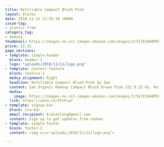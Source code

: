 ```yaml
---
title: Refillable Compact Blush Pink 
layout: blocks
date: 2018-11-15 12:55:39 +0000
issue-tag:
- plastic-free
category_tag:
- beauty
thumbnail: https://images-na.ssl-images-amazon.com/images/I/517ESbH0PEL._SL1000_.jpg
price: 22.21
page_sections:
- template: simple-header
  block: header-3
  logo: "uploads/2018/11/11/logo.png"
- template: content-feature
  block: feature-1
  media_alignment: Right
  headline: Refillable Compact Blush Pink by Zao  
  content: Zao Organic Makeup Compact Blush Brown Pink 322 0.32 Oz. Refillable packaging. 
  media:
    image: https://images-na.ssl-images-amazon.com/images/I/517ESbH0PEL._SL1000_.jpg
  link: https://amzn.to/2PxFLw7
- template: signup-bar
  block: cta-bar
  email_recipient: kimszelong@gmail.com
  content: Sign up to get updates from nadaar
- template: simple-footer
  block: footer-1
  content: <img src="uploads/2018/11/11/logo.png">

---
```

